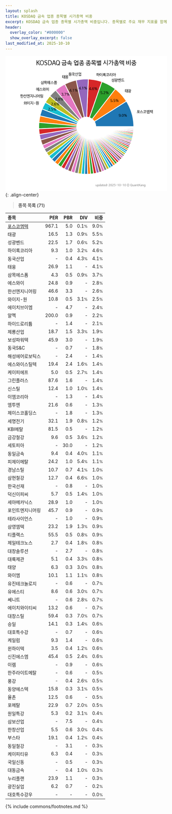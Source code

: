 ```yaml
---
layout: splash
title: KOSDAQ 금속 업종 종목별 시가총액 비중
excerpt: KOSDAQ 금속 업종 종목별 시가총액 비중입니다. 종목별로 주요 재무 지표를 함께 표시합니다.
header:
  overlay_color: "#800000"
  show_overlay_excerpt: false
last_modified_at: 2025-10-10
---
```



![KOSDAQ 금속 업종 종목별 시가총액 비중](/stats/sector/images/kosdaq_업종_금속_종목.png){: .align-center}


> **종목 목록 (71)**<a id="list"></a>

| **종목** | **PER** | **PBR** | **DIV** | **비중** |
| :------- | ------: | ------: | ------: | -------: |
| [포스코엠텍](/009520/) | 967.1 | 5.0 | 0.1<small>%</small> | 9.0<small>%</small> |
| 태광 | 16.5 | 1.3 | 0.9<small>%</small> | 5.5<small>%</small> |
| 성광벤드 | 22.5 | 1.7 | 0.6<small>%</small> | 5.2<small>%</small> |
| 하이록코리아 | 9.3 | 1.0 | 3.2<small>%</small> | 4.6<small>%</small> |
| 동국산업 | - | 0.4 | 4.3<small>%</small> | 4.1<small>%</small> |
| 태웅 | 26.9 | 1.1 | - | 4.1<small>%</small> |
| 삼목에스폼 | 4.3 | 0.5 | 0.9<small>%</small> | 3.7<small>%</small> |
| 에스와이 | 24.8 | 0.9 | - | 2.8<small>%</small> |
| 한선엔지니어링 | 46.6 | 3.3 | - | 2.6<small>%</small> |
| 와이지-원 | 10.8 | 0.5 | 3.1<small>%</small> | 2.5<small>%</small> |
| 에이치브이엠 | - | 4.7 | - | 2.4<small>%</small> |
| 알멕 | 200.0 | 0.9 | - | 2.2<small>%</small> |
| 하이드로리튬 | - | 1.4 | - | 2.1<small>%</small> |
| 제룡산업 | 18.7 | 1.5 | 3.3<small>%</small> | 1.9<small>%</small> |
| 보성파워텍 | 45.9 | 3.0 | - | 1.9<small>%</small> |
| 동국S&C | - | 0.7 | - | 1.8<small>%</small> |
| 해성에어로보틱스 | - | 2.4 | - | 1.4<small>%</small> |
| 에스와이스틸텍 | 19.4 | 2.4 | 1.6<small>%</small> | 1.4<small>%</small> |
| 케이피에프 | 5.0 | 0.5 | 2.7<small>%</small> | 1.4<small>%</small> |
| 그린플러스 | 87.6 | 1.6 | - | 1.4<small>%</small> |
| 신스틸 | 12.4 | 1.0 | 1.0<small>%</small> | 1.4<small>%</small> |
| 이엠코리아 | - | 1.3 | - | 1.4<small>%</small> |
| 엠투엔 | 21.6 | 0.6 | - | 1.3<small>%</small> |
| 제이스코홀딩스 | - | 1.8 | - | 1.3<small>%</small> |
| 세명전기 | 32.1 | 1.9 | 0.8<small>%</small> | 1.2<small>%</small> |
| KBI메탈 | 81.5 | 0.5 | - | 1.2<small>%</small> |
| 금강철강 | 9.6 | 0.5 | 3.6<small>%</small> | 1.2<small>%</small> |
| 세토피아 | - | 30.0 | - | 1.2<small>%</small> |
| 동일금속 | 9.4 | 0.4 | 4.0<small>%</small> | 1.1<small>%</small> |
| 피제이메탈 | 24.2 | 1.0 | 5.4<small>%</small> | 1.1<small>%</small> |
| 경남스틸 | 10.7 | 0.7 | 4.1<small>%</small> | 1.0<small>%</small> |
| 삼현철강 | 12.7 | 0.4 | 6.6<small>%</small> | 1.0<small>%</small> |
| 한국선재 | - | 0.8 | - | 1.0<small>%</small> |
| 덕신이피씨 | 5.7 | 0.5 | 1.4<small>%</small> | 1.0<small>%</small> |
| 세아메카닉스 | 28.9 | 1.0 | - | 1.0<small>%</small> |
| 포인트엔지니어링 | 45.7 | 0.9 | - | 0.9<small>%</small> |
| 테라사이언스 | - | 1.0 | - | 0.9<small>%</small> |
| 삼영엠텍 | 23.2 | 1.9 | 1.3<small>%</small> | 0.9<small>%</small> |
| 티플랙스 | 55.5 | 0.5 | 0.8<small>%</small> | 0.9<small>%</small> |
| 제일테크노스 | 2.7 | 0.4 | 1.8<small>%</small> | 0.8<small>%</small> |
| 대창솔루션 | - | 2.7 | - | 0.8<small>%</small> |
| 대륙제관 | 5.1 | 0.4 | 3.3<small>%</small> | 0.8<small>%</small> |
| 태양 | 6.3 | 0.3 | 3.0<small>%</small> | 0.8<small>%</small> |
| 와이엠 | 10.1 | 1.1 | 1.1<small>%</small> | 0.8<small>%</small> |
| 유진테크놀로지 | - | 0.6 | - | 0.7<small>%</small> |
| 유에스티 | 8.6 | 0.6 | 3.0<small>%</small> | 0.7<small>%</small> |
| 쎄니트 | - | 0.6 | 2.8<small>%</small> | 0.7<small>%</small> |
| 에이치와이티씨 | 13.2 | 0.6 | - | 0.7<small>%</small> |
| 대창스틸 | 59.4 | 0.3 | 7.0<small>%</small> | 0.7<small>%</small> |
| 승일 | 14.1 | 0.3 | 1.4<small>%</small> | 0.6<small>%</small> |
| 대호특수강 | - | 0.7 | - | 0.6<small>%</small> |
| 케일럼 | 9.3 | 1.4 | - | 0.6<small>%</small> |
| 윈하이텍 | 3.5 | 0.4 | 1.2<small>%</small> | 0.6<small>%</small> |
| 신진에스엠 | 45.4 | 0.5 | 2.4<small>%</small> | 0.6<small>%</small> |
| 이렘 | - | 0.9 | - | 0.6<small>%</small> |
| 한주라이트메탈 | - | 0.6 | - | 0.5<small>%</small> |
| 풍강 | - | 0.4 | 2.6<small>%</small> | 0.5<small>%</small> |
| 동양에스텍 | 15.8 | 0.3 | 3.1<small>%</small> | 0.5<small>%</small> |
| 율촌 | 12.5 | 0.6 | - | 0.5<small>%</small> |
| 포메탈 | 22.9 | 0.7 | 2.0<small>%</small> | 0.5<small>%</small> |
| 원일특강 | 5.3 | 0.2 | 3.1<small>%</small> | 0.4<small>%</small> |
| 삼보산업 | - | 7.5 | - | 0.4<small>%</small> |
| 한창산업 | 5.5 | 0.6 | 3.0<small>%</small> | 0.4<small>%</small> |
| 부스타 | 19.1 | 0.4 | 1.2<small>%</small> | 0.4<small>%</small> |
| 동일철강 | - | 3.1 | - | 0.3<small>%</small> |
| 케이피티유 | 6.3 | 0.4 | - | 0.3<small>%</small> |
| 국일신동 | - | 0.5 | - | 0.3<small>%</small> |
| 대동금속 | - | 0.4 | 1.0<small>%</small> | 0.3<small>%</small> |
| 누리플랜 | 23.9 | 1.1 | - | 0.3<small>%</small> |
| 광진실업 | 6.2 | 0.7 | - | 0.2<small>%</small> |
| 대호특수강우 | - | - | - | 0.0<small>%</small> |

{% include commons/footnotes.md %}